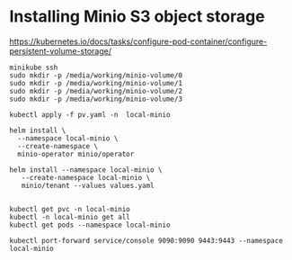 # Installing Minio S3 object storage
https://kubernetes.io/docs/tasks/configure-pod-container/configure-persistent-volume-storage/
```
minikube ssh
sudo mkdir -p /media/working/minio-volume/0
sudo mkdir -p /media/working/minio-volume/1
sudo mkdir -p /media/working/minio-volume/2
sudo mkdir -p /media/working/minio-volume/3

kubectl apply -f pv.yaml -n  local-minio

helm install \
  --namespace local-minio \
  --create-namespace \
  minio-operator minio/operator

helm install --namespace local-minio \
   --create-namespace local-minio \
   minio/tenant --values values.yaml


kubectl get pvc -n local-minio
kubectl -n local-minio get all
kubectl get pods --namespace local-minio

kubectl port-forward service/console 9090:9090 9443:9443 --namespace local-minio
```